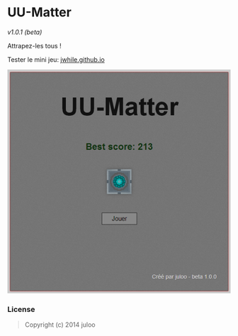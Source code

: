 # UU-Matter

_v1.0.1 (beta)_

Attrapez-les tous !

Tester le mini jeu: [jwhile.github.io](http://jwhile.github.io/#UU-Matter)

![UU-Matter capture](img/capture.png)

### License

> Copyright (c) 2014 juloo
